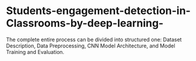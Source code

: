 # Students-engagement-detection-in-Classrooms-by-deep-learning-
The complete entire process  can be divided into structured one: Dataset Description, Data Preprocessing, CNN Model  Architecture, and Model Training and Evaluation. 
